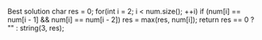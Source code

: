 Best solution
char res = 0;
for(int i = 2; i < num.size(); ++i)
if (num[i] == num[i - 1] && num[i] == num[i - 2])
res = max(res, num[i]);
return res == 0 ? "" : string(3, res);